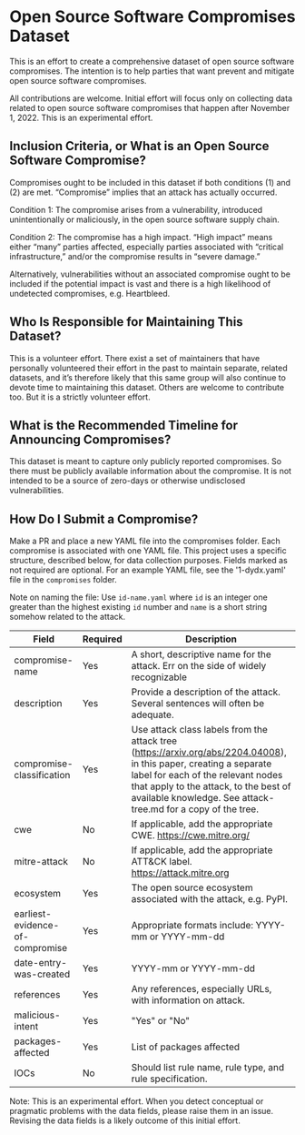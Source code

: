# Open Source Software Compromises Dataset

This is an effort to create a comprehensive dataset of open source software compromises. The intention is to help parties that want prevent and mitigate open source software compromises.

All contributions are welcome. Initial effort will focus only on collecting data related to open source software compromises that happen after November 1, 2022. This is an experimental effort.

## Inclusion Criteria, or What is an Open Source Software Compromise?

Compromises ought to be included in this dataset if both conditions (1) and (2) are met. “Compromise” implies that an attack has actually occurred.

Condition 1: The compromise arises from a vulnerability, introduced unintentionally or maliciously, in the open source software supply chain.

Condition 2: The compromise has a high impact. “High impact” means either “many” parties affected, especially parties associated with “critical infrastructure,” and/or the compromise results in “severe damage.”

Alternatively, vulnerabilities without an associated compromise ought to be included if the potential impact is vast and there is a high likelihood of undetected compromises, e.g. Heartbleed.


## Who Is Responsible for Maintaining This Dataset?

This is a volunteer effort. There exist a set of maintainers that have personally volunteered their effort in the past to maintain separate, related datasets, and it’s therefore likely that this same group will also continue to devote time to maintaining this dataset. Others are welcome to contribute too. But it is a strictly volunteer effort.

## What is the Recommended Timeline for Announcing Compromises?

This dataset is meant to capture only publicly reported compromises. So there must be publicly available information about the compromise. It is not intended to be a source of zero-days or otherwise undisclosed vulnerabilities.

## How Do I Submit a Compromise?

Make a PR and place a new YAML file into the compromises folder. Each compromise is associated with one YAML file. This project uses a specific structure, described below, for data collection purposes. Fields marked as not required are optional. For an example YAML file, see the '1-dydx.yaml' file in the `compromises` folder.

Note on naming the file: Use `id-name.yaml` where `id` is an integer one greater than the highest existing `id` number and `name` is a short string somehow related to the attack. 

| Field                           | Required  | Description    |
| -------------                   | --------- | -------------  |
| compromise-name                 | Yes       |  A short, descriptive name for the attack. Err on the side of widely recognizable  |
| description                     | Yes       |  Provide a description of the attack. Several sentences will often be adequate.  |
| compromise-classification       | Yes       |  Use attack class labels from the attack tree (https://arxiv.org/abs/2204.04008), in this paper, creating a separate label for each of the relevant nodes that apply to the attack, to the best of available knowledge. See attack-tree.md for a copy of the tree. |
| cwe                             | No        |  If applicable, add the appropriate CWE. https://cwe.mitre.org/  |
| mitre-attack                    | No        |  If applicable, add the appropriate ATT&CK label. https://attack.mitre.org   |
| ecosystem                       | Yes       |  The open source ecosystem associated with the attack, e.g. PyPI.  |
| earliest-evidence-of-compromise | Yes       |  Appropriate formats include: YYYY-mm or YYYY-mm-dd  |
| date-entry-was-created          | Yes       |  YYYY-mm or YYYY-mm-dd  |
| references                      | Yes       |  Any references, especially URLs, with information on attack. |
| malicious-intent                | Yes       |  "Yes" or "No" |
| packages-affected               | Yes       |  List of packages affected |
| IOCs                            | No        |  Should list rule name, rule type, and rule specification. |

Note: This is an experimental effort. When you detect conceptual or pragmatic problems with the data fields, please raise them in an issue. Revising the data fields is a likely outcome of this initial effort.
